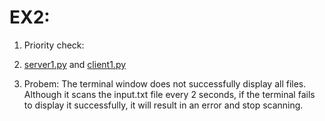# EX2:

1. Priority check:
2. [server1.py]() and [client1.py](https://github.com/tranlynhathao/socket_python/blob/master/ex2/cli/client1.py)

3. Probem: The terminal window does not successfully display all files. Although it scans the input.txt file every 2 seconds, if the terminal fails to display it successfully, it will result in an error and stop scanning.
